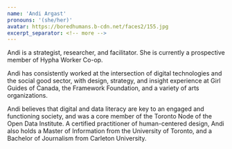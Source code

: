 ```yaml
---
name: 'Andi Argast'
pronouns: '(she/her)'
avatar: https://boredhumans.b-cdn.net/faces2/155.jpg
excerpt_separator: <!-- more -->
---
```

Andi is a strategist, researcher, and facilitator. She is currently a prospective member of Hypha Worker Co-op.

Andi has consistently worked at the intersection of digital technologies and the social good sector, with design, strategy, and insight experience at Girl Guides of Canada, the Framework Foundation, and a variety of arts organizations. 
<!-- more -->
Andi believes that digital and data literacy are key  to an engaged and functioning society, and was a core member of the Toronto Node of the Open Data Institute. A certified practitioner of human-centered design, Andi also holds a Master of Information from the University of Toronto, and a Bachelor of Journalism from Carleton University. 
      